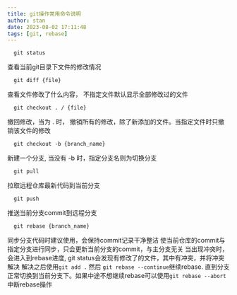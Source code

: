 ```yaml
---
title: git操作常用命令说明
author: stan
date: 2023-08-02 17:11:48
tags: [git, rebase]
---
```


```shell
  git status
```
查看当前git目录下文件的修改情况


```shell
  git diff {file}
```
查看文件修改了什么内容， 不指定文件默认显示全部修改过的文件


```shell
  git checkout . / {file}
```
撤回修改，当为 . 时， 撤销所有的修改，除了新添加的文件。当指定文件时只撤销该文件的修改


```shell
  git checkout -b {branch_name}
```
新建一个分支, 当没有 -b 时，指定分支名则为切换分支


```shell
  git pull
```
拉取远程仓库最新代码到当前分支


```shell
  git push
```
推送当前分支commit到远程分支


```shell
  git rebase {branch_name}
```
同步分支代码时建议使用，会保持commit记录干净整洁
使当前仓库的commit与指定分支进行同步，只会更新当前分支的commit，与主分支无关
当出现冲突时，会进入到rebase进度, git status会发现有修改了的文件，其中有冲突，并将冲突解决
解决之后使用```git add .```  然后 ```git rebase --continue```继续rebase.
直到分支正常切换到当前分支下。如果中途不想继续rebase可以使用```git rebase --abort```中断rebase操作